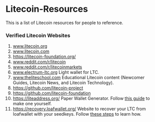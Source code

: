 # Litecoin-Resources
This is a list of Litecoin resources for people to reference.

### Verified Litecoin Websites
1. www.litecoin.org
1. www.litecoin.com
1. https://litecoin-foundation.org/
1. www.reddit.com/r/litecoin
1. www.reddit.com/r/litecoinmarkets
1. www.electrum-ltc.org Light wallet for LTC.  
1. www.theliteschool.com Educational Litecoin content (Newcomer Guides, Litecoin News, and Litecoin Technology).
1. https://github.com/litecoin-project
1. https://github.com/litecoin-foundation
1. https://liteaddress.org/ Paper Wallet Generator.  Follow [this guide](https://theliteschool.com/lsc/how-to-create-and-spend-a-paper-wallet) to make one yourself.
1. https://recovery.loafwallet.org/ Website to recover your LTC from loafwallet with your seedkeys.  Follow [these steps](https://www.reddit.com/r/litecoin/comments/7epj6u/a_guide_to_recovering_your_ltc_from_loafwallet/) to learn how.
